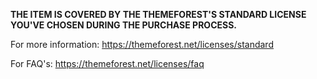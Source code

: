 **THE ITEM IS COVERED BY THE THEMEFOREST'S STANDARD LICENSE YOU'VE CHOSEN DURING THE PURCHASE PROCESS.**

For more information: https://themeforest.net/licenses/standard

For FAQ's: https://themeforest.net/licenses/faq
